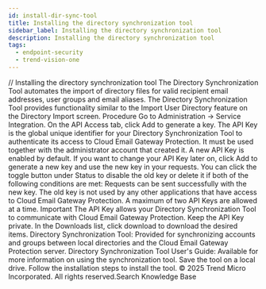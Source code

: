 ```yaml
---
id: install-dir-sync-tool
title: Installing the directory synchronization tool
sidebar_label: Installing the directory synchronization tool
description: Installing the directory synchronization tool
tags:
  - endpoint-security
  - trend-vision-one
---
```


/*<![CDATA[*/ $('#title').html($('meta[name=map-description]').attr('content')); /*]]>*/ Installing the directory synchronization tool The Directory Synchronization Tool automates the import of directory files for valid recipient email addresses, user groups and email aliases. The Directory Synchronization Tool provides functionality similar to the Import User Directory feature on the Directory Import screen. Procedure Go to Administration → Service Integration. On the API Access tab, click Add to generate a key. The API Key is the global unique identifier for your Directory Synchronization Tool to authenticate its access to Cloud Email Gateway Protection. It must be used together with the administrator account that created it. A new API Key is enabled by default. If you want to change your API Key later on, click Add to generate a new key and use the new key in your requests. You can click the toggle button under Status to disable the old key or delete it if both of the following conditions are met: Requests can be sent successfully with the new key. The old key is not used by any other applications that have access to Cloud Email Gateway Protection. A maximum of two API Keys are allowed at a time. Important The API Key allows your Directory Synchronization Tool to communicate with Cloud Email Gateway Protection. Keep the API Key private. In the Downloads list, click download to download the desired items. Directory Synchronization Tool: Provided for synchronizing accounts and groups between local directories and the Cloud Email Gateway Protection server. Directory Synchronization Tool User's Guide: Available for more information on using the synchronization tool. Save the tool on a local drive. Follow the installation steps to install the tool. © 2025 Trend Micro Incorporated. All rights reserved.Search Knowledge Base